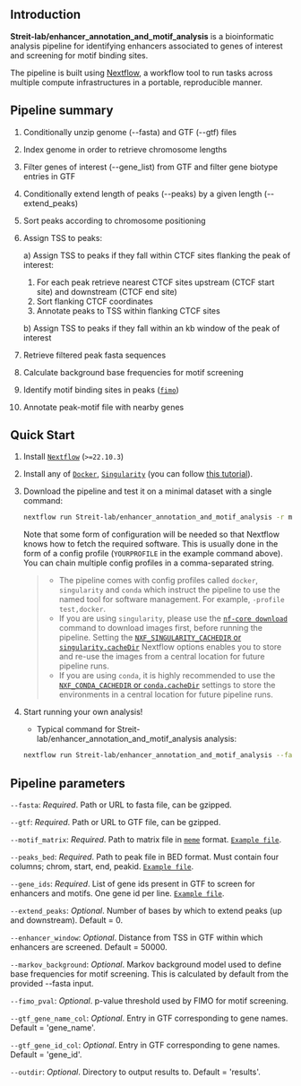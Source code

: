 ## Introduction

**Streit-lab/enhancer_annotation_and_motif_analysis** is a bioinformatic analysis pipeline for identifying enhancers associated to genes of interest and screening for motif binding sites.

The pipeline is built using [Nextflow](https://www.nextflow.io), a workflow tool to run tasks across multiple compute infrastructures in a portable, reproducible manner.

## Pipeline summary

1. Conditionally unzip genome (--fasta) and GTF (--gtf) files
2. Index genome in order to retrieve chromosome lengths
3. Filter genes of interest (--gene_list) from GTF and filter gene biotype entries in GTF
4. Conditionally extend length of peaks (--peaks) by a given length (--extend_peaks)
5. Sort peaks according to chromosome positioning

6. Assign TSS to peaks:

   a) Assign TSS to peaks if they fall within CTCF sites flanking the peak of interest:
      1. For each peak retrieve nearest CTCF sites upstream (CTCF start site) and downstream (CTCF end site)
      2. Sort flanking CTCF coordinates
      3. Annotate peaks to TSS within flanking CTCF sites

   b) Assign TSS to peaks if they fall within an <x>kb window of the peak of interest

7. Retrieve filtered peak fasta sequences
8. Calculate background base frequencies for motif screening
9. Identify motif binding sites in peaks ([`fimo`](https://meme-suite.org/meme/doc/fimo.html))
10. Annotate peak-motif file with nearby genes

## Quick Start

1. Install [`Nextflow`](https://www.nextflow.io/docs/latest/getstarted.html#installation) (`>=22.10.3`)

2. Install any of [`Docker`](https://docs.docker.com/engine/installation/), [`Singularity`](https://www.sylabs.io/guides/3.0/user-guide/) (you can follow [this tutorial](https://singularity-tutorial.github.io/01-installation/)).

3. Download the pipeline and test it on a minimal dataset with a single command:

   ```bash
   nextflow run Streit-lab/enhancer_annotation_and_motif_analysis -r main -profile test,docker --outdir output
   ```

   Note that some form of configuration will be needed so that Nextflow knows how to fetch the required software. This is usually done in the form of a config profile (`YOURPROFILE` in the example command above). You can chain multiple config profiles in a comma-separated string.

   > - The pipeline comes with config profiles called `docker`, `singularity` and `conda` which instruct the pipeline to use the named tool for software management. For example, `-profile test,docker`.
   > - If you are using `singularity`, please use the [`nf-core download`](https://nf-co.re/tools/#downloading-pipelines-for-offline-use) command to download images first, before running the pipeline. Setting the [`NXF_SINGULARITY_CACHEDIR` or `singularity.cacheDir`](https://www.nextflow.io/docs/latest/singularity.html?#singularity-docker-hub) Nextflow options enables you to store and re-use the images from a central location for future pipeline runs.
   > - If you are using `conda`, it is highly recommended to use the [`NXF_CONDA_CACHEDIR` or `conda.cacheDir`](https://www.nextflow.io/docs/latest/conda.html) settings to store the environments in a central location for future pipeline runs.

4. Start running your own analysis!

   - Typical command for Streit-lab/enhancer_annotation_and_motif_analysis analysis:

   ```bash
   nextflow run Streit-lab/enhancer_annotation_and_motif_analysis --fasta <FASTA_PATH_OR_URL> --gtf <GTF_PATH_OR_URL> --motif_matrix <MEME_MOTIF_FILE> --peaks_bed <PEAK_BED_FILE> -profile <docker/singularity/conda>
   ```

## Pipeline parameters

`--fasta`: *Required*. Path or URL to fasta file, can be gzipped.

`--gtf`: *Required*. Path or URL to GTF file, can be gzipped.

`--motif_matrix`: *Required*. Path to matrix file in [`meme`](https://meme-suite.org/meme/doc/meme-format.html) format. [`Example file`](https://github.com/Streit-lab/enhancer_annotation_and_motif_analysis/blob/main/test_data/six1_motifs.txt). 

`--peaks_bed`: *Required*. Path to peak file in BED format. Must contain four columns; chrom, start, end, peakid. [`Example file`](https://github.com/Streit-lab/enhancer_annotation_and_motif_analysis/blob/main/test_data/peaks.bed).

`--gene_ids`: *Required*. List of gene ids present in GTF to screen for enhancers and motifs. One gene id per line. [`Example file`](https://github.com/Streit-lab/enhancer_annotation_and_motif_analysis/blob/main/test_data/peaks.bed).

`--extend_peaks`: *Optional*. Number of bases by which to extend peaks (up and downstream). Default = 0.

`--enhancer_window`: *Optional*. Distance from TSS in GTF within which enhancers are screened. Default = 50000.

`--markov_background`: *Optional*. Markov background model used to define base frequencies for motif screening. This is calculated by default from the provided --fasta input.

`--fimo_pval`: *Optional*. p-value threshold used by FIMO for motif screening.

`--gtf_gene_name_col`: *Optional*. Entry in GTF corresponding to gene names. Default = 'gene_name'.

`--gtf_gene_id_col`: *Optional*. Entry in GTF corresponding to gene names. Default = 'gene_id'.

`--outdir`: *Optional*. Directory to output results to. Default = 'results'.



